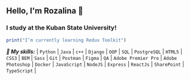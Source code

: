 ## Hello, I'm Rozalina 👋
### I study at the Kuban State University!

```js
print("I’m currently learning Redux Toolkit")
```
***🌱 My skills:***
| `Python` | `Java` | `c++` | `Django` | `OOP` | `SQL` | `PostgreSQL` | `HTML5` | `CSS3` | `BEM` | `Sass` | `Git` | `Postman` | `Figma` | `QA` | `Adobe Premier Pro` | `Adobe Photoshop` | `Docker` | `JavaScript` | `NodeJS` | `Express` | `ReactJs` | `SharePoint` | `TypeScript` | 

<!--
**rozalinaag/rozalinaag** is a ✨ _special_ ✨ repository because its `README.md` (this file) appears on your GitHub profile.

Here are some ideas to get you started:

- 🔭 I’m currently working on ...
- 🌱 I’m currently learning ...
- 👯 I’m looking to collaborate on ...
- 🤔 I’m looking for help with ...
- 💬 Ask me about ...
- 📫 How to reach me: ...
- 😄 Pronouns: ...
- ⚡ Fun fact: ...
-->
